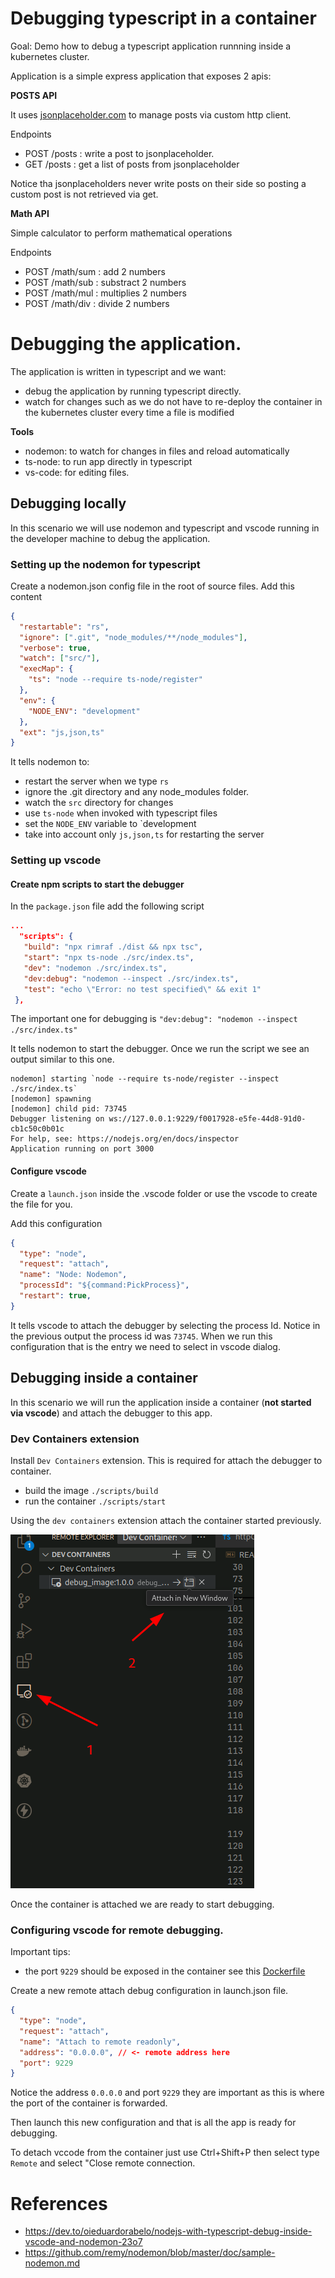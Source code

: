 # Debugging typescript in a container

Goal: Demo how to debug a typescript application runnning inside a kubernetes cluster.

Application is a simple express application that exposes 2 apis:

**POSTS API**

It uses [jsonplaceholder.com](https://jsonplaceholder.typicode.com/guide/) to manage posts via custom http client.

Endpoints

- POST /posts : write a post to jsonplaceholder.
- GET  /posts : get a list of posts from jsonplaceholder

Notice tha jsonplaceholders never write posts on their side so posting a custom post is not retrieved via get.

**Math API**

Simple calculator to perform mathematical operations

Endpoints

- POST /math/sum : add 2 numbers
- POST /math/sub : substract 2 numbers
- POST /math/mul : multiplies 2 numbers
- POST /math/div : divide 2 numbers


# Debugging the application.

The application is written in typescript and we want:

- debug the application by running typescript directly.
- watch for changes such as we do not have to re-deploy the container in the kubernetes cluster every time a file is modified

**Tools**

- nodemon: to watch for changes in files and reload automatically
- ts-node: to run app directly in typescript
- vs-code: for editing files.

## Debugging locally

In this scenario we will use nodemon and typescript and vscode running in the developer machine to debug the application.

### Setting up the nodemon for typescript

Create a nodemon.json config file in the root of source files. Add this content

```json
{
  "restartable": "rs",
  "ignore": [".git", "node_modules/**/node_modules"],
  "verbose": true,
  "watch": ["src/"],
  "execMap": {
    "ts": "node --require ts-node/register"
  },
  "env": {
    "NODE_ENV": "development"
  },
  "ext": "js,json,ts"
}
```

It tells nodemon to:

 - restart the server when we type `rs`
 - ignore the .git directory and any node_modules folder.
 - watch the `src` directory for changes
 - use `ts-node` when invoked with typescript files
 - set the `NODE_ENV` variable to `development
 - take into account only `js,json,ts` for restarting the server

 ### Setting up vscode

 #### Create npm scripts to start the debugger

 In the `package.json` file add the following script

 ```json
 ...
   "scripts": {
    "build": "npx rimraf ./dist && npx tsc",
    "start": "npx ts-node ./src/index.ts",
    "dev": "nodemon ./src/index.ts",
    "dev:debug": "nodemon --inspect ./src/index.ts",
    "test": "echo \"Error: no test specified\" && exit 1"
  },

 ```

 The important one for debugging is `"dev:debug": "nodemon --inspect ./src/index.ts"`

 It tells nodemon to start the debugger. Once we run the script we see an output similar to this one.

 ```text
nodemon] starting `node --require ts-node/register --inspect ./src/index.ts`
[nodemon] spawning
[nodemon] child pid: 73745
Debugger listening on ws://127.0.0.1:9229/f0017928-e5fe-44d8-91d0-cb1c50c0b01c
For help, see: https://nodejs.org/en/docs/inspector
Application running on port 3000
```
#### Configure vscode

Create a `launch.json` inside the .vscode folder or use the vscode to create the file for you.

Add this configuration

```json
{
  "type": "node",
  "request": "attach",
  "name": "Node: Nodemon",
  "processId": "${command:PickProcess}",
  "restart": true,
}
```
It tells vscode to attach the debugger by selecting the process Id. Notice in the previous output the process id was `73745`. When we run this configuration that is the entry we need to select in vscode dialog.

## Debugging inside a container

In this scenario we will run the application inside a container (**not started via vscode**) and attach the debugger to this app.

### Dev Containers extension

Install `Dev Containers` extension. This is required for attach the debugger to container.

- build the image `./scripts/build`
- run the container `./scripts/start`

Using the `dev containers` extension attach the container started previously.

![dev containers](./docs/resources/dev-containers-extension.png)

Once the container is attached we are ready to start debugging.

### Configuring vscode for remote debugging.

Important tips:

- the port `9229` should be exposed in the container see this [Dockerfile](./Dockerfile)


Create a new remote attach debug configuration in launch.json file.

```json
{
  "type": "node",
  "request": "attach",
  "name": "Attach to remote readonly",
  "address": "0.0.0.0", // <- remote address here
  "port": 9229
}
```
Notice the address `0.0.0.0` and port `9229` they are important as this is where the port of the container is forwarded.

Then launch this new configuration and that is all the app is ready for debugging.

To detach vccode from the container just use Ctrl+Shift+P then select type `Remote` and select "Close remote connection.




# References

- https://dev.to/oieduardorabelo/nodejs-with-typescript-debug-inside-vscode-and-nodemon-23o7
- https://github.com/remy/nodemon/blob/master/doc/sample-nodemon.md
